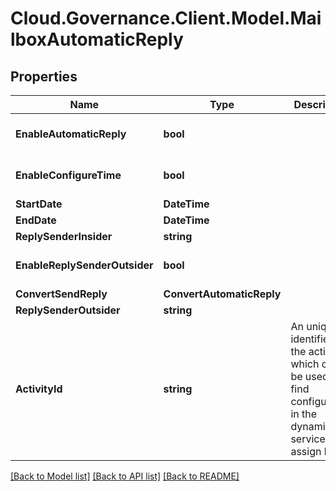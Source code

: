 # Cloud.Governance.Client.Model.MailboxAutomaticReply
## Properties

Name | Type | Description | Notes
------------ | ------------- | ------------- | -------------
**EnableAutomaticReply** | **bool** |  | [optional] [default to false]
**EnableConfigureTime** | **bool** |  | [optional] [default to false]
**StartDate** | **DateTime** |  | [optional] 
**EndDate** | **DateTime** |  | [optional] 
**ReplySenderInsider** | **string** |  | [optional] 
**EnableReplySenderOutsider** | **bool** |  | [optional] [default to false]
**ConvertSendReply** | **ConvertAutomaticReply** |  | [optional] 
**ReplySenderOutsider** | **string** |  | [optional] 
**ActivityId** | **string** | An unique identifier for the activity which can be used to find configuration in the dynamic service if it is assign by IT | [optional] 

[[Back to Model list]](../README.md#documentation-for-models) [[Back to API list]](../README.md#documentation-for-api-endpoints) [[Back to README]](../README.md)

